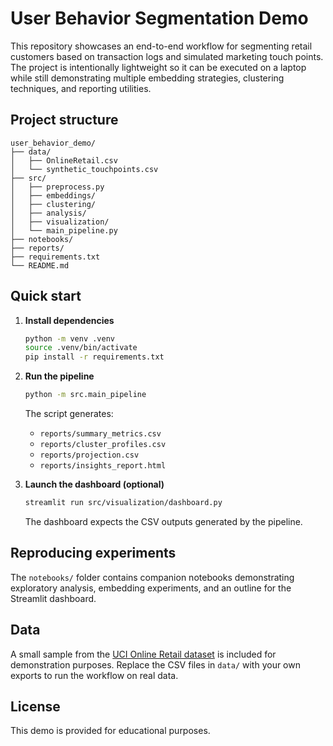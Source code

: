 # User Behavior Segmentation Demo

This repository showcases an end-to-end workflow for segmenting retail
customers based on transaction logs and simulated marketing touch points.  The
project is intentionally lightweight so it can be executed on a laptop while
still demonstrating multiple embedding strategies, clustering techniques, and
reporting utilities.

## Project structure

```
user_behavior_demo/
├── data/
│   ├── OnlineRetail.csv
│   └── synthetic_touchpoints.csv
├── src/
│   ├── preprocess.py
│   ├── embeddings/
│   ├── clustering/
│   ├── analysis/
│   ├── visualization/
│   └── main_pipeline.py
├── notebooks/
├── reports/
├── requirements.txt
└── README.md
```

## Quick start

1. **Install dependencies**

   ```bash
   python -m venv .venv
   source .venv/bin/activate
   pip install -r requirements.txt
   ```

2. **Run the pipeline**

   ```bash
   python -m src.main_pipeline
   ```

   The script generates:

   - `reports/summary_metrics.csv`
   - `reports/cluster_profiles.csv`
   - `reports/projection.csv`
   - `reports/insights_report.html`

3. **Launch the dashboard (optional)**

   ```bash
   streamlit run src/visualization/dashboard.py
   ```

   The dashboard expects the CSV outputs generated by the pipeline.

## Reproducing experiments

The `notebooks/` folder contains companion notebooks demonstrating exploratory
analysis, embedding experiments, and an outline for the Streamlit dashboard.

## Data

A small sample from the [UCI Online Retail dataset](https://archive.ics.uci.edu/ml/datasets/online+retail)
is included for demonstration purposes.  Replace the CSV files in `data/` with
your own exports to run the workflow on real data.

## License

This demo is provided for educational purposes.
